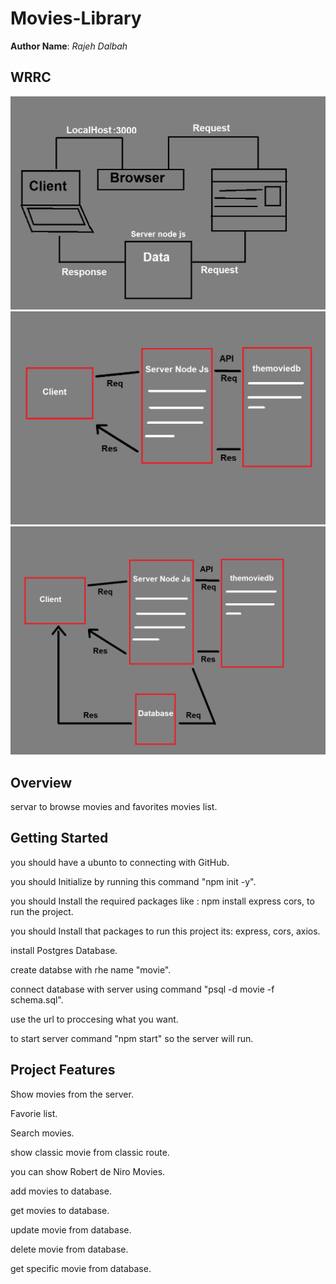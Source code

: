 # Movies-Library

**Author Name**: *Rajeh Dalbah*

## WRRC
![WRRC 1](./WRRC.png)
![WRRC 2](./WRRClab2.png)
![WRRC 3](./WRRClab3.png)

## Overview
servar to browse movies and favorites movies list.
## Getting Started
you should have a ubunto to connecting with GitHub.

you should Initialize by running this command "npm init -y".

you should Install the required packages like : npm install express cors, to run the project.

you should Install that packages to run this project its:  express, cors, axios.

install Postgres Database.

create databse with rhe name "movie".

connect database with server using command "psql -d movie -f schema.sql".

use the url to proccesing what you want.

to start server command "npm start" so the server will run.

## Project Features
Show movies from the server.

Favorie list.

Search movies.

show classic movie from classic route. 

you can show Robert de Niro Movies.

add movies to database.

get movies to database.

update movie from database.

delete movie from database.

get specific movie from database.